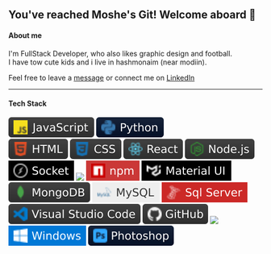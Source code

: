 You've reached Moshe's Git! Welcome aboard 👋
---


#### About me
I'm FullStack Developer, who also likes graphic design and football.  <br/>
I have tow cute kids and i live in hashmonaim (near modiin).

Feel free to leave a [message](mailto:moshe212@gmail.com) or connect me on [LinkedIn](https://www.linkedin.com/in/moshe-ansbacher-2960b438)<br/>

---
#### Tech Stack <br/>

![](https://github.com/moshe212/moshe212/blob/main/js.svg) ![](https://github.com/moshe212/moshe212/blob/main/py.svg) <br/>
![](https://github.com/moshe212/moshe212/blob/main/html.svg) ![](https://github.com/moshe212/moshe212/blob/main/css.svg)
![](https://github.com/moshe212/moshe212/blob/main/react.svg) ![](https://github.com/moshe212/moshe212/blob/main/nodejs.svg)
![](https://github.com/moshe212/moshe212/blob/main/socket.svg) ![](https://github.com/moshe212/moshe212/blob/main/express.svg)
![](https://github.com/moshe212/moshe212/blob/main/npm.svg) ![](https://github.com/moshe212/moshe212/blob/main/mui.svg) <br/>
![](https://github.com/moshe212/moshe212/blob/main/mongodb.svg) ![](https://github.com/moshe212/moshe212/blob/main/mysql.svg) ![](https://github.com/moshe212/moshe212/blob/main/sqlserver.svg) <br/>
![](https://github.com/moshe212/moshe212/blob/main/vscode.svg)  ![](https://github.com/moshe212/moshe212/blob/main/github.svg)
![](https://github.com/moshe212/moshe212/blob/main/heroku.svg) <br/>
![](https://github.com/moshe212/moshe212/blob/main/win.svg) ![](https://github.com/moshe212/moshe212/blob/main/ps.svg)
<!--
**moshe212/moshe212** is a ✨ _special_ ✨ repository because its `README.md` (this file) appears on your GitHub profile.

Here are some ideas to get you started:

- 🔭 I’m currently working on ...
- 🌱 I’m currently learning ...
- 👯 I’m looking to collaborate on ...
- 🤔 I’m looking for help with ...
- 💬 Ask me about ...
- 📫 How to reach me: ...
- 😄 Pronouns: ...
- ⚡ Fun fact: .../
-->
